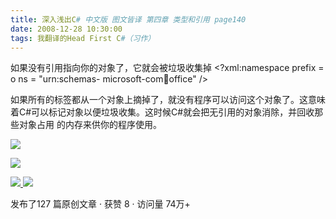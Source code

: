 ```yaml
---
title: 深入浅出C# 中文版 图文皆译 第四章 类型和引用 page140
date: 2008-12-28 10:30:00
tags: 我翻译的Head First C#（习作）
---
```

如果没有引用指向你的对象了，它就会被垃圾收集掉  <?xml:namespace prefix = o ns = "urn:schemas-
microsoft-com:office:office" />

如果所有的标签都从一个对象上摘掉了，就没有程序可以访问这个对象了。这意味着C#可以标记对象以便垃圾收集。这时候C#就会把无引用的对象消除，并回收那些对象占用
的内存来供你的程序使用。

![](https://p-blog.csdn.net/images/p_blog_csdn_net/cuipengfei1/EntryImages/20081228/%E6%88%AA%E5%9B%BE00.jpg)

![](https://p-blog.csdn.net/images/p_blog_csdn_net/cuipengfei1/EntryImages/20081228/%E6%88%AA%E5%9B%BE01.jpg)



[ ![](https://profile.csdnimg.cn/5/2/5/3_cuipengfei1)
![](https://g.csdnimg.cn/static/user-reg-year/1x/11.png)
](https://blog.csdn.net/cuipengfei1)



发布了127 篇原创文章  ·  获赞 8  ·  访问量 74万+

